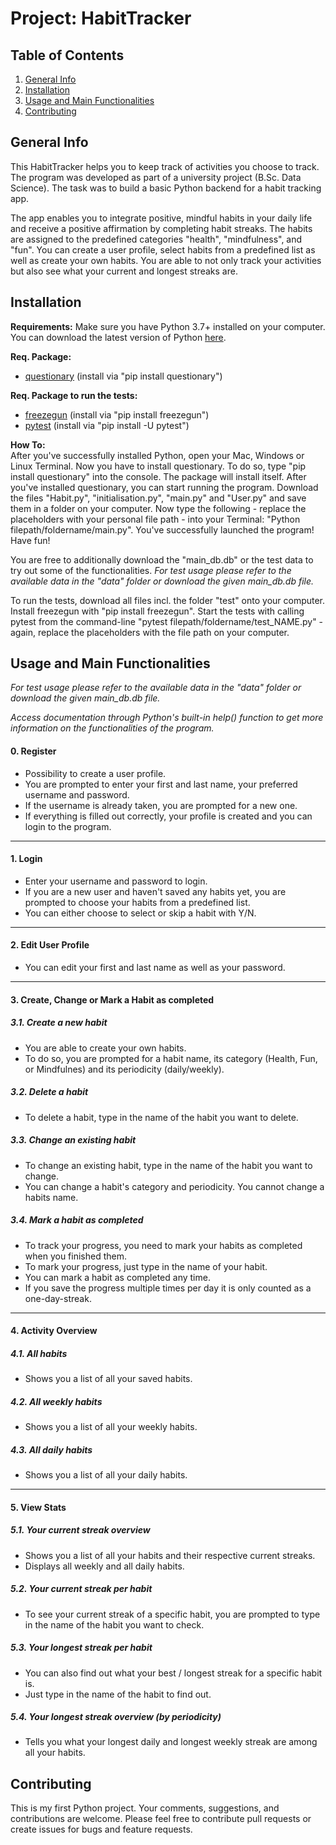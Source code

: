 # Project: HabitTracker

## Table of Contents
1. [General Info](#General-Info)
2. [Installation](#Installation)
3. [Usage and Main Functionalities](#Usage-and-Main-Functionalities)
4. [Contributing](#Contributing)


## General Info
This HabitTracker helps you to keep track of activities you choose to track. The program was developed as part of a university project (B.Sc. Data Science). The task was to build a basic Python backend for a habit tracking app. 

The app enables you to integrate positive, mindful habits in your daily life and receive a positive affirmation by completing habit streaks. The habits are assigned to the predefined categories "health", "mindfulness", and "fun". You can create a user profile, select habits from a predefined list as well as create your own habits. You are able to not only track your activities but also see what your current and longest streaks are. 

## Installation

**Requirements:** 
Make sure you have Python 3.7+ installed on your computer. You can download the latest version of Python [here](https://www.python.org/downloads/). 

**Req. Package:**
* [questionary](https://github.com/tmbo/questionary) (install via "pip install questionary")

**Req. Package to run the tests:** 
* [freezegun](https://pypi.org/project/freezegun/) (install via "pip install freezegun")
* [pytest](https://docs.pytest.org/en/6.2.x/#) (install via "pip install -U pytest")

**How To:**<br>
After you've successfully installed Python, open your Mac, Windows or Linux Terminal. Now you have to install questionary. To do so, type "pip install questionary" into the console. The package will install itself. After you've installed questionary, you can start running the program. Download the files "Habit.py", "initialisation.py", "main.py" and "User.py" and save them in a folder on your computer. Now type the following - replace the placeholders with your personal file path - into your Terminal: "Python filepath/foldername/main.py". You've successfully launched the program! Have fun! 

You are free to additionally download the "main_db.db" or the test data to try out some of the functionalities.
*For test usage please refer to the available data in the "data" folder or download the given main_db.db file.*

To run the tests, download all files incl. the folder "test" onto your computer. Install freezegun with "pip install freezegun". Start the tests with calling pytest from the command-line "pytest filepath/foldername/test_NAME.py" - again, replace the placeholders with the file path on your computer.   


## Usage and Main Functionalities

*For test usage please refer to the available data in the "data" folder or download the given main_db.db file.*

*Access documentation through Python's built-in help() function to get more information on the functionalities of the program.*

#### 0. Register

* Possibility to create a user profile. 
* You are prompted to enter your first and last name, your preferred username and password. 
* If the username is already taken, you are prompted for a new one. 
* If everything is filled out correctly, your profile is created and you can login to the program. 

---
#### 1. Login
* Enter your username and password to login. 
* If you are a new user and haven't saved any habits yet, you are prompted to choose your habits from a predefined list. 
* You can either choose to select or skip a habit with Y/N. 

---
#### 2. Edit User Profile
* You can edit your first and last name as well as your password. 

---
#### 3. Create, Change or Mark a Habit as completed
#####  3.1. Create a new habit 
* You are able to create your own habits.
* To do so, you are prompted for a habit name, its category (Health, Fun, or Mindfulnes) and its periodicity (daily/weekly). 
          
##### 3.2. Delete a habit
* To delete a habit, type in the name of the habit you want to delete. 
          
##### 3.3. Change an existing habit
* To change an existing habit, type in the name of the habit you want to change. 
* You can change a habit's category and periodicity. You cannot change a habits name. 
          
##### 3.4. Mark a habit as completed
* To track your progress, you need to mark your habits as completed when you finished them. 
* To mark your progress, just type in the name of your habit. 
* You can mark a habit as completed any time. 
* If you save the progress multiple times per day it is only counted as a one-day-streak. 

---
#### 4. Activity Overview
##### 4.1. All habits
* Shows you a list of all your saved habits. 
          
##### 4.2. All weekly habits
* Shows you a list of all your weekly habits. 
          
##### 4.3. All daily habits
* Shows you a list of all your daily habits. 

---
#### 5. View Stats
##### 5.1. Your current streak overview
* Shows you a list of all your habits and their respective current streaks. 
* Displays all weekly and all daily habits. 
          
##### 5.2. Your current streak per habit
* To see your current streak of a specific habit, you are prompted to type in the name of the habit you want to check. 
          
##### 5.3. Your longest streak per habit
* You can also find out what your best / longest streak for a specific habit is. 
* Just type in the name of the habit to find out. 
          
##### 5.4. Your longest streak overview (by periodicity) 
* Tells you what your longest daily and longest weekly streak are among all your habits. 
  

## Contributing 
This is my first Python project. Your comments, suggestions, and contributions are welcome. 
Please feel free to contribute pull requests or create issues for bugs and feature requests.
